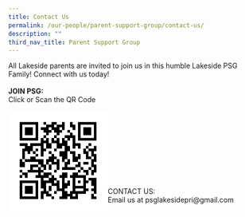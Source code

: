 ```yaml
---
title: Contact Us
permalink: /our-people/parent-support-group/contact-us/
description: ""
third_nav_title: Parent Support Group
---
```

All Lakeside parents are invited to join us in this humble Lakeside PSG Family! Connect with us today!
<br><br>
<b>JOIN PSG:</b>
<br>
Click or Scan the QR Code
<div><a href="https://docs.google.com/forms/d/e/1FAIpQLSdgIXFrdCwzsOYcDMPGLJ8-ErQfdyJR6JGt7p8GS8nMXFkZyA/viewform"><img src="/images/PSG/PSG%20Registration%20Form-QR%20Code.jpg" alt="PSG Registration Form-QR Code" style="width: 200px; height: 200px; float: left;"></a></div>
<br><br><br><br><br><br><br><br><br>
CONTACT US: <br>
Email us at psglakesidepri@gmail.com